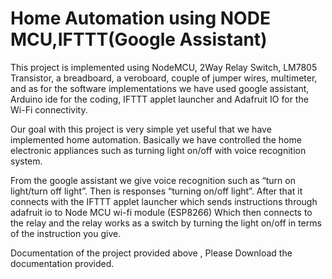 # Home Automation using NODE MCU,IFTTT(Google Assistant)

This project is implemented using NodeMCU, 2Way Relay Switch, LM7805 Transistor, a breadboard, a veroboard, couple of jumper wires, multimeter, and as for the software implementations we have used google assistant, Arduino ide for the coding, IFTTT applet launcher and Adafruit IO for the Wi-Fi connectivity.

Our goal with this project is very simple yet useful that we have implemented home automation. Basically we have controlled the home electronic appliances such as turning light on/off with voice recognition system.

From the google assistant we give voice recognition such as “turn on light/turn off light”. Then is responses “turning on/off light”. After that it connects with the IFTTT applet launcher which sends instructions through adafruit io to Node MCU wi-fi module (ESP8266)
Which then connects to the relay and the relay works as a switch by turning the light on/off in terms of the instruction you give.

Documentation of the project provided above , Please Download the documentation provided.
